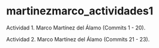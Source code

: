 # martinezmarco_actividades1

Actividad 1. Marco Martínez del Álamo (Commits 1 - 20).

Actividad 2. Marco Martínez del Álamo (Commits 21 - 23).
